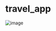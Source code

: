 # travel_app

![image](https://github.com/user-attachments/assets/f53dd227-9176-40bb-bdb5-0a838ab5f69b)
